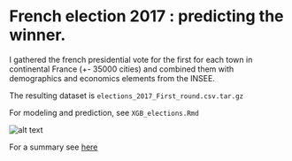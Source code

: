 # French election 2017 : predicting the winner.

I gathered the french presidential vote for the first for each town in continental France (+- 35000 cities) and combined them with demographics and economics elements from the INSEE.

The resulting dataset is `elections_2017_First_round.csv.tar.gz`


For modeling and prediction, see `XGB_elections.Rmd`


![alt text](https://cloud.githubusercontent.com/assets/6842576/26036148/d9d45dfe-38d8-11e7-9ec4-fa15b3853704.png "Elevation")


For a summary see [here](http://localhost:4000/articles/french-elections)
